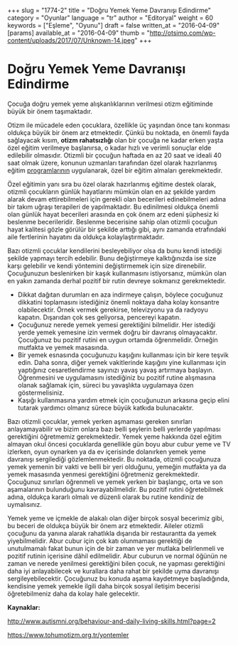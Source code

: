 +++
slug = "1774-2"
title = "Doğru Yemek Yeme Davranışı Edindirme"
category = "Oyunlar"
language = "tr"
author = "Editoryal"
weight = 60
keywords = ["Eşleme", "Oyunu"]
draft = false
written_at = "2016-04-09"
[params]
available_at = "2016-04-09"
thumb = "http://otsimo.com/wp-content/uploads/2017/07/Unknown-14.jpeg"
+++


# Doğru Yemek Yeme Davranışı Edindirme

Çocuğa doğru yemek yeme alışkanlıklarının verilmesi otizm eğitiminde büyük bir önem taşımaktadır.

Otizm ile mücadele eden çocuklara, özellikle üç yaşından önce tanı konması oldukça büyük bir önem arz etmektedir. Çünkü bu noktada, en önemli fayda sağlayacak kısım, **otizm rahatsızlığı** olan bir çocuğa ne kadar erken yaşta özel eğitim verilmeye başlanırsa, o kadar hızlı ve verimli sonuçlar elde edilebilir olmasıdır. Otizmli bir çocuğun haftada en az 20 saat ve ideali 40 saat olmak üzere, konunun uzmanları tarafından özel olarak hazırlanmış eğitim [programlarının](/tr/otizme-yonelik-tedavi-uygulamalari/) uygulanarak, özel bir eğitim almaları gerekmektedir.

Özel eğitimin yanı sıra bu özel olarak hazırlanmış eğitime destek olarak, otizmli çocukların günlük hayatlarını mümkün olan en az şekilde yardım alarak devam ettirebilmeleri için gerekli olan becerileri edinebilmeleri adına bir takım uğraşı terapileri de yapılmaktadır. Bu edinilmesi oldukça önemli olan günlük hayat becerileri arasında en çok önem arz edeni şüphesiz ki beslenme becerileridir. Beslenme becerisine sahip olan otizmli çocuğun hayat kalitesi gözle görülür bir şekilde arttığı gibi, aynı zamanda etrafındaki aile fertlerinin hayatını da oldukça kolaylaştırmaktadır.


Bazı otizmli çocuklar kendilerini besleyebiliyor olsa da bunu kendi istediği şekilde yapmayı tercih edebilir. Bunu değiştirmeye kalktığınızda ise size karşı gelebilir ve kendi yöntemini değiştirmemek için size direnebilir. Çocuğunuzun beslenirken bir kaşık kullanmasını istiyorsanız, mümkün olan en yakın zamanda derhal pozitif bir rutin devreye sokmanız gerekmektedir.

  * Dikkat dağıtan durumları en aza indirmeye çalışın, böylece çocuğunuz dikkatini toplamasını istediğiniz önemli noktaya daha kolay konsantre olabilecektir. Örnek vermek gerekirse, televizyonu ya da radyoyu kapatın. Dışarıdan çok ses geliyorsa, pencereyi kapatın.
  * Çocuğunuz nerede yemek yemesi gerektiğini bilmelidir. Her istediği yerde yemek yemesine izin vermek doğru bir davranış olmayacaktır. Çocuğunuz bu pozitif rutini en uygun ortamda öğrenmelidir. Örneğin mutfakta ve yemek masasında.
  * Bir yemek esnasında çocuğunuzu kaşığını kullanması için bir kere teşvik edin. Daha sonra, diğer yemek vakitlerinde kaşığını yine kullanması için yaptığınız cesaretlendirme sayınızı yavaş yavaş artırmaya başlayın. Öğrenmesini ve uygulamasını istediğiniz bu pozitif rutine alışmasına olanak sağlamak için, süreci bu yavaşlıkta uygulamaya özen göstermelisiniz.
  * Kaşığı kullanmasına yardım etmek için çocuğunuzun arkasına geçip elini tutarak yardımcı olmanız sürece büyük katkıda bulunacaktır.

Bazı otizmli çocuklar, yemek yerken aşmaması gereken sınırları anlayamayabilir ve bizim onlara bazı belli şeylerin belli yerlerde yapılması gerektiğini öğretmemiz gerekmektedir. Yemek yeme hakkında özel eğitim almayan okul öncesi çocuklarda genellikle gün boyu abur cubur yeme ve TV izlerken, oyun oynarken ya da ev içerisinde dolanırken yemek yeme davranışı sergilediği gözlemlenmektedir. Bu noktada, otizmli çocuğunuza yemek yemenin bir vakti ve belli bir yeri olduğunu, yemeğin mutfakta ya da yemek masasında yenmesi gerektiğini öğretmeniz gerekmektedir. Çocuğunuz sınırları öğrenmeli ve yemek yerken bir başlangıç, orta ve son aşamalarının bulunduğunu kavrayabilmelidir. Bu pozitif rutini öğretebilmek adına, oldukça kararlı olmalı ve düzenli olarak bu rutine kendiniz de uymalısınız.

Yemek yeme ve içmekle de alakalı olan diğer birçok sosyal becerimiz gibi, bu beceri de oldukça büyük bir önem arz etmektedir. Aileler otizmli çocuğunu da yanına alarak rahatlıkla dışarıda bir restaurantta da yemek yiyebilmelidir. Abur cubur için çok katı olunmaması gerektiği de unutulmamalı fakat bunun için de bir zaman ve yer mutlaka belirlenmeli ve pozitif rutinin içerisine dâhil edilmelidir. Abur cuburun ve normal öğünün ne zaman ve nerede yenilmesi gerektiğini bilen çocuk, ne yapması gerektiğini daha iyi anlayabilecek ve kurallara daha rahat bir şekilde uyma davranışı sergileyebilecektir. Çocuğunuz bu konuda aşama kaydetmeye başladığında, kendisine yemek yemekle ilgili daha birçok sosyal iletişim becerisi öğretebilmeniz daha da kolay hale gelecektir.

**Kaynaklar:**

http://www.autismni.org/behaviour-and-daily-living-skills.html?page=2

https://www.tohumotizm.org.tr/yontemler

